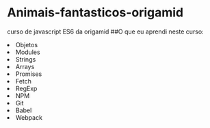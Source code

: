 # Animais-fantasticos-origamid
curso de javascript ES6 da origamid
##O que eu aprendi neste curso:
<li>Objetos</li>
<li>Modules</>
<li>Strings</li>
<li>Arrays</li>
<li>Promises</li>
<li>Fetch</li>
<li>RegExp</li>
<li>NPM</li>
<li>Git</li>
<li>Babel</li>
<li>Webpack</li>
